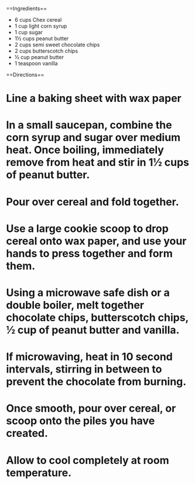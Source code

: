 ==Ingredients==

*    6 cups Chex cereal
*    1 cup light corn syrup
*    1 cup sugar
*    1½ cups peanut butter
*    2 cups semi sweet chocolate chips
*    2 cups butterscotch chips
*    ½ cup peanut butter
*    1 teaspoon vanilla

==Directions==

# Line a baking sheet with wax paper 
# In a small saucepan, combine the corn syrup and sugar over medium heat. Once boiling, immediately remove from heat and stir in 1½ cups of peanut butter. 
# Pour over cereal and fold together. 
# Use a large cookie scoop to drop cereal onto wax paper, and use your hands to press together and form them.
# Using a microwave safe dish or a double boiler, melt together chocolate chips, butterscotch chips, ½ cup of peanut butter and vanilla. 
# If microwaving, heat in 10 second intervals, stirring in between to prevent the chocolate from burning.
# Once smooth, pour over cereal, or scoop onto the piles you have created.
# Allow to cool completely at room temperature.